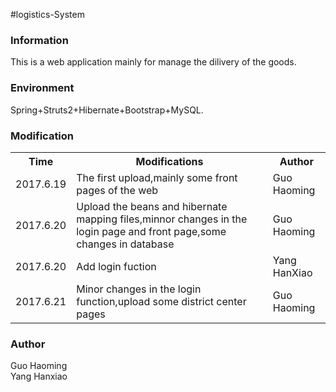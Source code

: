 #logistics-System
<h3>Information</h3>
<p>This is a web application mainly for manage the dilivery of the goods. </p>

<h3>Environment</h3>
<p>Spring+Struts2+Hibernate+Bootstrap+MySQL.</p>

<h3>Modification</h3>
<table>
<tr>
<th>Time</th>
<th>Modifications</th>
<th>Author</th>
</tr>
<tr>
<td>2017.6.19</td>
<td>The first upload,mainly some front pages of the web</td>
<td>Guo Haoming</td>
</tr>
<tr>
<td>2017.6.20</td>
<td>Upload the beans and hibernate mapping files,minnor changes in the login page and front page,some changes in database</td>
<td>Guo Haoming</td>
</tr>
<tr>
<td>2017.6.20</td>
<td>Add login fuction</td>
<td>Yang HanXiao</td>
</tr>
<tr>
<td>2017.6.21</td>
<td>Minor changes in the login function,upload some district center pages</td>
<td>Guo Haoming</td>
</tr>
</table>

<h3>Author</h3>
<p>
Guo Haoming<br/>
Yang Hanxiao<br/>
</p>
